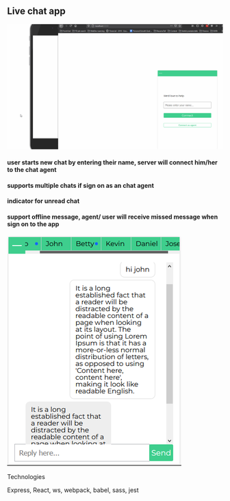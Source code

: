 ## Live chat app

![hashGram](public/chat-server.gif )

#### user starts new chat by entering their name, server will connect him/her to the chat agent
#### supports multiple chats if sign on as an chat agent 
#### indicator for unread chat
#### support offline message, agent/ user will receive missed message when sign on to the app

![hashGram](public/chat-server.png )

Technologies

Express, React, ws, webpack, babel, sass, jest
